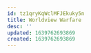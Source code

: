 ```yaml
---
id: tz1qryKqWclMFJEkuky5n
title: Worldview Warfare
desc: ''
updated: 1639762693869
created: 1639762693869
---
```


